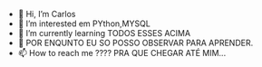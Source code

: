 - 👋 Hi, I’m  Carlos
- 👀 I’m interested em PYthon,MYSQL
- 🌱 I’m currently learning TODOS ESSES ACIMA
- 💞️ POR ENQUNTO EU SO POSSO OBSERVAR PARA APRENDER.
- 📫 How to reach me  ???? PRA QUE CHEGAR ATÉ MIM...

<!---
Pathencko/Pathencko is a ✨ special ✨ repository because its `README.md` (this file) appears on your GitHub profile.
You can click the Preview link to take a look at your changes
--->
